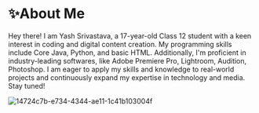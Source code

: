 # ✨About Me
Hey there! I am Yash Srivastava, a 17-year-old Class 12 student with a keen interest in coding and digital content creation. My programming skills include Core Java, Python, and basic HTML. Additionally, I'm proficient in industry-leading softwares, like Adobe Premiere Pro, Lightroom, Audition, Photoshop.
I am eager to apply my skills and knowledge to real-world projects and continuously expand my expertise in technology and media. Stay tuned!

![14724c7b-e734-4344-ae11-1c41b103004f](https://github.com/user-attachments/assets/dac33b3f-5455-4d21-a9ca-7823940063e4)

